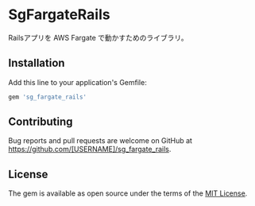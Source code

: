 # SgFargateRails

Railsアプリを AWS Fargate で動かすためのライブラリ。

## Installation

Add this line to your application's Gemfile:

```ruby
gem 'sg_fargate_rails'
```
## Contributing

Bug reports and pull requests are welcome on GitHub at https://github.com/[USERNAME]/sg_fargate_rails.

## License

The gem is available as open source under the terms of the [MIT License](https://opensource.org/licenses/MIT).

